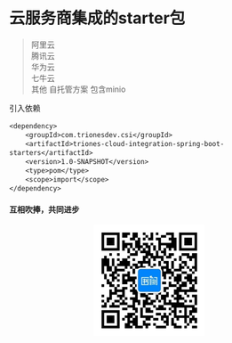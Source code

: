 # 云服务商集成的starter包
> 阿里云\
> 腾讯云\
> 华为云\
> 七牛云\
> 其他 自托管方案  包含minio

引入依赖
```
<dependency>
    <groupId>com.trionesdev.csi</groupId>
    <artifactId>triones-cloud-integration-spring-boot-starters</artifactId>
    <version>1.0-SNAPSHOT</version>
    <type>pom</type>
    <scope>import</scope>
</dependency>
```


#### 互相吹捧，共同进步
<div style="width: 100%;text-align: center">
<img src="images/shuque_wx.jpg" width="200px" alt="">
</div>